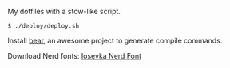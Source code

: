 My dotfiles with a stow-like script.

    $ ./deploy/deploy.sh

Install [bear](https://github.com/rizsotto/Bear), an awesome project to generate compile commands.

Download Nerd fonts: [Iosevka Nerd Font](https://github.com/ryanoasis/nerd-fonts/releases/download/v3.2.1/Iosevka.zip)
